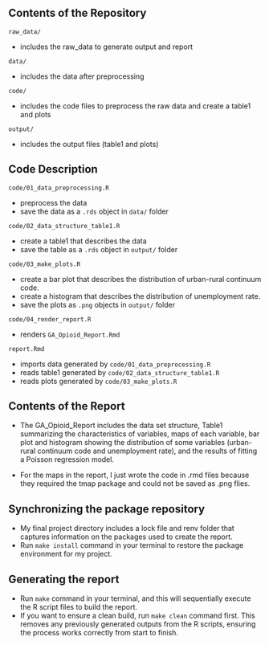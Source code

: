 ## Contents of the Repository

`raw_data/`

  - includes the raw_data to generate output and report

`data/`

  - includes the data after preprocessing
  
`code/`

  - includes the code files to preprocess the raw data and create a table1 and plots
  
`output/`

  - includes the output files (table1 and plots)

## Code Description

`code/01_data_preprocessing.R`

  - preprocess the data
  - save the data as a `.rds` object in `data/` folder

`code/02_data_structure_table1.R`

  - create a table1 that describes the data
  - save the table as a `.rds` object in `output/` folder
  
`code/03_make_plots.R`

  - create a bar plot that describes the distribution of urban-rural continuum code.
  - create a histogram that describes the distribution of unemployment rate.
  - save the plots as `.png` objects in `output/` folder
  
`code/04_render_report.R`
  - renders `GA_Opioid_Report.Rmd`

`report.Rmd`

  - imports data generated by `code/01_data_preprocessing.R`
  - reads table1 generated by `code/02_data_structure_table1.R`
  - reads plots generated by `code/03_make_plots.R`

## Contents of the Report

  - The GA_Opioid_Report includes the data set structure, Table1 summarizing the characteristics of variables, maps of each variable, bar plot and histogram showing the distribution of some variables (urban-rural continuum code and unemployment rate), and the results of fitting a Poisson regression model.
  
  - For the maps in the report, I just wrote the code in .rmd files because they required the tmap package and could not be saved as .png flies.
  
## Synchronizing the package repository 
  - My final project directory includes a lock file and renv folder that captures information on the packages used to create the report.
  - Run `make install` command in your terminal to restore the package environment for my project.

## Generating the report
  - Run `make` command in your terminal, and this will sequentially execute the R script files to build the report.
  - If you want to ensure a clean build, run `make clean` command first. This removes any previously generated outputs from the R scripts, ensuring the process works correctly from start to finish.
